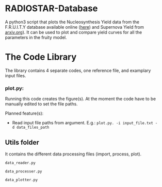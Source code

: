 # RADIOSTAR-Database

A python3 script that plots the Nucleosynthesis Yield data from the F.R.U.I.T.Y database available online ([here](http://fruity.oa-teramo.inaf.it/)) and Supernova Yield from [arxiv.org](https://arxiv.org/abs/1805.09640)). It can be used to plot and compare yield curves for all the parameters in the fruity model.

# The Code Library
The library contains 4 separate codes, one reference file, and examplary input files.

### plot.py: 
Running this code creates the figure(s). At the moment the code have to be manually edited to set the file paths.

Planned feature(s):
- Read input file paths from argument. E.g.:
```plot.py. -i input_file.txt -d data_files_path```



## Utils folder
It contains the different data processing files (import, process, plot). 

`data_reader.py`
	
`data_processer.py`

`data_plotter.py`